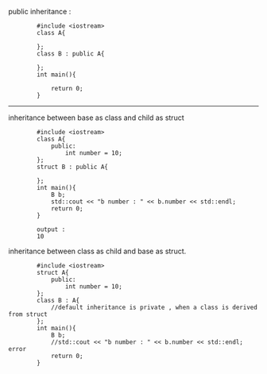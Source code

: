 public inheritance : 

            #include <iostream>
            class A{

            };
            class B : public A{

            };
            int main(){    

                return 0;
            }

---

inheritance between base as class and child as struct

            #include <iostream>
            class A{
                public:
                    int number = 10;
            };
            struct B : public A{

            };
            int main(){    
                B b;
                std::cout << "b number : " << b.number << std::endl;
                return 0;
            }
            
            output : 
            10
            
            
inheritance between class as child and base as struct. 

            #include <iostream>
            struct A{
                public:
                    int number = 10;
            };
            class B : A{
                //default inheritance is private , when a class is derived from struct
            };
            int main(){    
                B b;
                //std::cout << "b number : " << b.number << std::endl; error
                return 0;
            }
